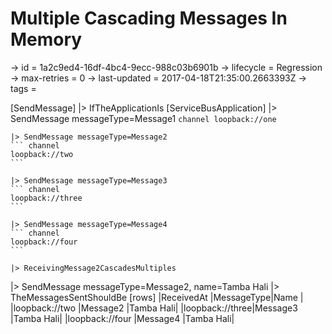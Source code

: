 # Multiple Cascading Messages In Memory

-> id = 1a2c9ed4-16df-4bc4-9ecc-988c03b6901b
-> lifecycle = Regression
-> max-retries = 0
-> last-updated = 2017-04-18T21:35:00.2663393Z
-> tags =

[SendMessage]
|> IfTheApplicationIs
    [ServiceBusApplication]
    |> SendMessage messageType=Message1
    ``` channel
    loopback://one
    ```

    |> SendMessage messageType=Message2
    ``` channel
    loopback://two
    ```

    |> SendMessage messageType=Message3
    ``` channel
    loopback://three
    ```

    |> SendMessage messageType=Message4
    ``` channel
    loopback://four
    ```

    |> ReceivingMessage2CascadesMultiples

|> SendMessage messageType=Message2, name=Tamba Hali
|> TheMessagesSentShouldBe
    [rows]
    |ReceivedAt    |MessageType|Name      |
    |loopback://two  |Message2   |Tamba Hali|
    |loopback://three|Message3   |Tamba Hali|
    |loopback://four |Message4   |Tamba Hali|

~~~
